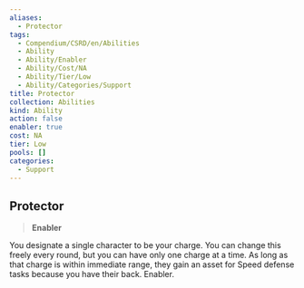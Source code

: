```yaml
---
aliases:
  - Protector
tags:
  - Compendium/CSRD/en/Abilities
  - Ability
  - Ability/Enabler
  - Ability/Cost/NA
  - Ability/Tier/Low
  - Ability/Categories/Support
title: Protector
collection: Abilities
kind: Ability
action: false
enabler: true
cost: NA
tier: Low
pools: []
categories:
  - Support
---
```

## Protector  
>**Enabler**
  
You designate a single character to be your charge. You can change this freely every round, but you can have only one charge at a time. As long as that charge is within immediate range, they gain an asset for Speed defense tasks because you have their back. Enabler.